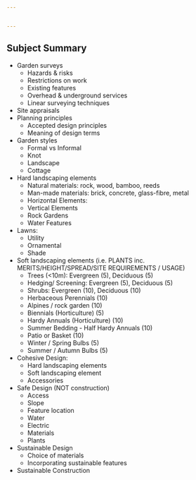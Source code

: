 ```yaml
---


---
```


<h2 id="subject-summary">Subject Summary</h2>
<ul>
<li>Garden surveys
<ul>
<li>Hazards &amp; risks</li>
<li>Restrictions on work</li>
<li>Existing features</li>
<li>Overhead &amp; underground services</li>
<li>Linear surveying techniques</li>
</ul>
</li>
<li>Site appraisals</li>
<li>Planning principles
<ul>
<li>Accepted design principles</li>
<li>Meaning of design terms</li>
</ul>
</li>
<li>Garden styles
<ul>
<li>Formal vs Informal</li>
<li>Knot</li>
<li>Landscape</li>
<li>Cottage</li>
</ul>
</li>
<li>Hard landscaping elements
<ul>
<li>Natural materials: rock, wood, bamboo, reeds</li>
<li>Man-made materials: brick, concrete, glass-fibre, metal</li>
<li>Horizontal Elements:</li>
<li>Vertical Elements</li>
<li>Rock Gardens</li>
<li>Water Features</li>
</ul>
</li>
<li>Lawns:
<ul>
<li>Utility</li>
<li>Ornamental</li>
<li>Shade</li>
</ul>
</li>
<li>Soft landscaping elements (i.e. PLANTS inc. MERITS/HEIGHT/SPREAD/SITE REQUIREMENTS / USAGE)
<ul>
<li>Trees (&lt;10m): Evergreen (5), Deciduous (5)</li>
<li>Hedging/ Screening: Evergreen (5), Deciduous (5)</li>
<li>Shrubs:  Evergreen (10), Deciduous (10)</li>
<li>Herbaceous Perennials (10)</li>
<li>Alpines / rock garden (10)</li>
<li>Biennials (Horticulture) (5)</li>
<li>Hardy Annuals (Horticulture) (10)</li>
<li>Summer Bedding - Half Hardy Annuals (10)</li>
<li>Patio or Basket (10)</li>
<li>Winter / Spring Bulbs (5)</li>
<li>Summer / Autumn Bulbs (5)</li>
</ul>
</li>
<li>Cohesive Design:
<ul>
<li>Hard landscaping elements</li>
<li>Soft landscaping element</li>
<li>Accessories</li>
</ul>
</li>
<li>Safe Design (NOT construction)
<ul>
<li>Access</li>
<li>Slope</li>
<li>Feature location</li>
<li>Water</li>
<li>Electric</li>
<li>Materials</li>
<li>Plants</li>
</ul>
</li>
<li>Sustainable Design
<ul>
<li>Choice of materials</li>
<li>Incorporating sustainable features</li>
</ul>
</li>
<li>Sustainable Construction</li>
</ul>

